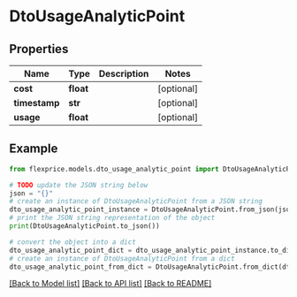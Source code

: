 # DtoUsageAnalyticPoint


## Properties

Name | Type | Description | Notes
------------ | ------------- | ------------- | -------------
**cost** | **float** |  | [optional] 
**timestamp** | **str** |  | [optional] 
**usage** | **float** |  | [optional] 

## Example

```python
from flexprice.models.dto_usage_analytic_point import DtoUsageAnalyticPoint

# TODO update the JSON string below
json = "{}"
# create an instance of DtoUsageAnalyticPoint from a JSON string
dto_usage_analytic_point_instance = DtoUsageAnalyticPoint.from_json(json)
# print the JSON string representation of the object
print(DtoUsageAnalyticPoint.to_json())

# convert the object into a dict
dto_usage_analytic_point_dict = dto_usage_analytic_point_instance.to_dict()
# create an instance of DtoUsageAnalyticPoint from a dict
dto_usage_analytic_point_from_dict = DtoUsageAnalyticPoint.from_dict(dto_usage_analytic_point_dict)
```
[[Back to Model list]](../README.md#documentation-for-models) [[Back to API list]](../README.md#documentation-for-api-endpoints) [[Back to README]](../README.md)



